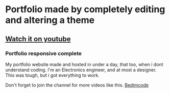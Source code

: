 # Portfolio made by completely editing and altering a theme 
## [Watch it on youtube](https://youtu.be/AKNvTxWOdKw)
### Portfolio responsive complete
My portfolio website made and hosted in under a day, that too, when i dont understand coding. I'm an Electronics engineer, and at most a designer. This was tough, but i got everything to work.

Don't forget to join the channel for more videos like this.
[Bedimcode](https://www.youtube.com/c/Bedimcode)
